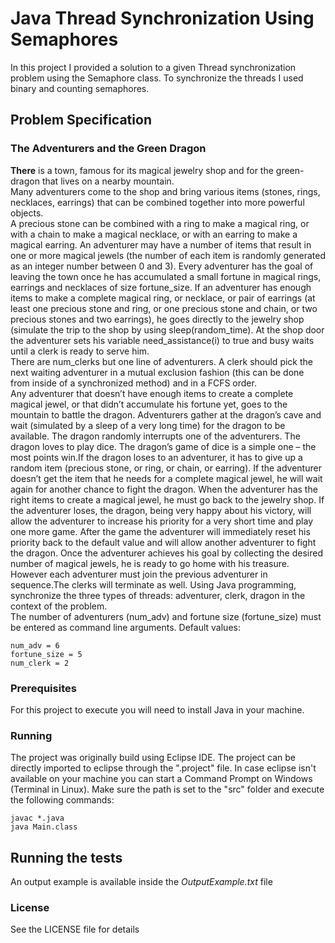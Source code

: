 # Java Thread Synchronization Using Semaphores
In this project I provided a solution to a given Thread synchronization problem using the Semaphore class. 
To synchronize the threads I used binary and counting semaphores.

## Problem Specification
### The Adventurers and the Green Dragon 
 
**There** is a town, famous for its magical jewelry shop and for the green-dragon that lives on a nearby mountain.  
Many adventurers come to the shop and bring various items (stones, rings, necklaces, earrings) that can be combined together into more powerful objects.  
A precious stone can be combined with a ring to make a magical ring, or with a chain to make a magical necklace, or with an earring to make a magical earring.
An adventurer may have a number of items that result in one or more magical jewels (the number of each item is randomly generated as an integer number between 0 and 3).
Every adventurer has the goal of leaving the town once he has accumulated a small fortune in magical rings, earrings and necklaces of size fortune_size.
If an adventurer has enough items to make a complete magical ring, or necklace, or pair of earrings (at least one precious stone and ring, or one precious stone and chain, or two precious stones and two earrings), he goes directly to the jewelry shop (simulate the trip to the shop by using sleep(random_time).
At the shop door the adventurer sets his variable need_assistance(i) to true and busy waits until a clerk is ready to serve him.   
There are num_clerks but one line of adventurers. 
A clerk should pick the next waiting adventurer in a mutual exclusion fashion (this can be done from inside of a synchronized method) and in a FCFS order.     
Any adventurer that doesn’t have enough items to create a complete magical jewel, or that didn’t accumulate his fortune yet, goes to the mountain to battle the dragon.
Adventurers gather at the dragon’s cave and wait (simulated by a sleep of a very long time) for the dragon to be available. 
The dragon randomly interrupts one of the adventurers. The dragon loves to play dice.
The dragon’s game of dice is a simple one – the most points win.If the dragon loses to an adventurer, it has to give up a random item (precious stone, or ring, or chain, or earring).  If the adventurer doesn’t get the item that he needs for a complete magical jewel, he will wait again for another chance to fight the dragon.  When the adventurer has the right items to create a magical jewel, he must go back to the jewelry shop. 
If the adventurer loses, the dragon, being very happy about his victory, will allow the adventurer to increase his priority for a very short time and play one more game. After the game the adventurer will immediately reset his priority back to the default value and will allow another adventurer to fight the dragon.
Once the adventurer achieves his goal by collecting the desired number of magical jewels, he is ready to go home with his treasure.
However each adventurer must join the previous adventurer in sequence.The clerks will terminate as well. 
Using Java programming, synchronize the three types of threads: adventurer, clerk, dragon in the context of the problem.  
The number of adventurers (num_adv) and fortune size (fortune_size) must be entered as command line arguments. 
Default values:  
```
num_adv = 6 
fortune_size = 5 
num_clerk = 2 
```
### Prerequisites

For this project to execute you will need to install Java in your machine.


### Running
The project was originally build using Eclipse IDE. The project can be directly imported to eclipse through the ".project" file.
In case eclipse isn't available on your machine you can start a Command Prompt on Windows (Terminal in Linux). Make sure the path is set to the "src" folder and execute the following
commands:

```
javac *.java
java Main.class
```
## Running the tests
An output example is available inside the *OutputExample.txt* file

### License

See the LICENSE file for details
